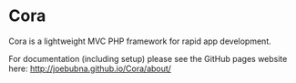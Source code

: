 # Cora
Cora is a lightweight MVC PHP framework for rapid app development.

For documentation (including setup) please see the GitHub pages website here:
http://joebubna.github.io/Cora/about/
